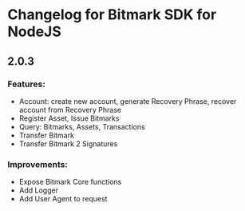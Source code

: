 # Changelog for Bitmark SDK for NodeJS

## 2.0.3
### Features:
- Account: create new account, generate Recovery Phrase, recover account from Recovery Phrase
- Register Asset, Issue Bitmarks
- Query: Bitmarks, Assets, Transactions
- Transfer Bitmark
- Transfer Bitmark 2 Signatures

### Improvements:
- Expose Bitmark Core functions
- Add Logger
- Add User Agent to request
